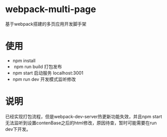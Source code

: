# webpack-multi-page
基于webpack搭建的多页应用开发脚手架

# 使用
*  npm install
*  npm run build 打包发布
*  npm start 启动服务 localhost:3001
*  npm run dev 开发模式监听修改

# 说明
已经实现打包流程，但是webpack-dev-server热更新功能失效，并且npm start无法监听到设置contenBase之后的html修改，原因待查，暂时可能需要在run dev下开发。
